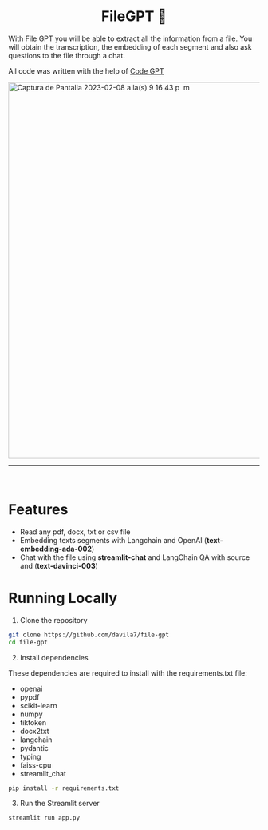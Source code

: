<h1 align="center">
FileGPT 🤖
</h1>

With File GPT you will be able to extract all the information from a file.
You will obtain the transcription, the embedding of each segment and also ask questions to the file through a chat.

All code was written with the help of <a href="https://codegpt.co">Code GPT</a>

<a href="https://codegpt.co" target="_blank"><img width="753" alt="Captura de Pantalla 2023-02-08 a la(s) 9 16 43 p  m" src="https://user-images.githubusercontent.com/6216945/217699939-eca3ae47-c488-44da-9cf6-c7caef69e1a7.png"></a>

<hr>
<br>

# Features

- Read any pdf, docx, txt or csv file
- Embedding texts segments with Langchain and OpenAI (**text-embedding-ada-002**)
- Chat with the file using **streamlit-chat** and LangChain QA with source and (**text-davinci-003**)

# Running Locally

1. Clone the repository

```bash
git clone https://github.com/davila7/file-gpt
cd file-gpt
```
2. Install dependencies

These dependencies are required to install with the requirements.txt file:

* openai
* pypdf
* scikit-learn
* numpy
* tiktoken
* docx2txt
* langchain
* pydantic
* typing
* faiss-cpu
* streamlit_chat

```bash
pip install -r requirements.txt
```
3. Run the Streamlit server

```bash
streamlit run app.py
```

